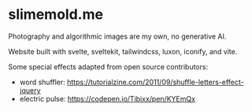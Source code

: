 # slimemold.me

Photography and algorithmic images are my own, no generative AI.

Website built with svelte, sveltekit, tailwindcss, luxon, iconify, and vite.

Some special effects adapted from open source contributors:
* word shuffler: https://tutorialzine.com/2011/09/shuffle-letters-effect-jquery
* electric pulse: https://codepen.io/Tibixx/pen/KYEmQx
